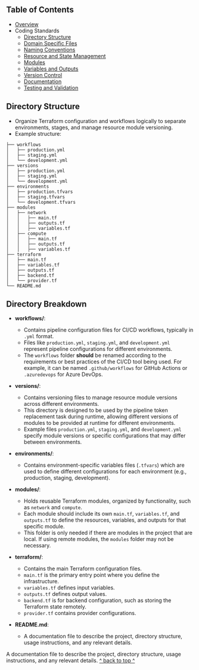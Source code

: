 ## Table of Contents

- [Overview](../README.md)
- Coding Standards
  - [Directory Structure](./directory_structure.md)
  - [Domain Specific Files](./domain_specific_files.md)
  - [Naming Conventions](./naming_conventions.md#naming-conventions)
  - [Resource and State Management](./resource_and_state_management.md)
  - [Modules](./module.md)
  - [Variables and Outputs](./variables_and_outputs.md)
  - [Version Control](./version_control.md)
  - [Documentation](./documentation.md)
  - [Testing and Validation](./testing_and_validation.md)

## Directory Structure

- Organize Terraform configuration and workflows logically to separate environments, stages, and manage resource module versioning.
- Example structure:

```plaintext
├── workflows
│   ├── production.yml
│   ├── staging.yml
│   └── development.yml
├── versions
│   ├── production.yml
│   ├── staging.yml
│   └── development.yml
├── environments
│   ├── production.tfvars
│   ├── staging.tfvars
│   └── development.tfvars
├── modules
│   ├── network
│   │   ├── main.tf
│   │   ├── outputs.tf
│   │   ├── variables.tf
│   ├── compute
│   │   ├── main.tf
│   │   ├── outputs.tf
│   │   ├── variables.tf
├── terraform
│   ├── main.tf
│   ├── variables.tf
│   ├── outputs.tf
│   ├── backend.tf
│   └── provider.tf
└── README.md
```

## Directory Breakdown

- **workflows/**: 
  - Contains pipeline configuration files for CI/CD workflows, typically in `.yml` format.
  - Files like `production.yml`, `staging.yml`, and `development.yml` represent pipeline configurations for different environments.
  - The `workflows` folder **should** be renamed according to the requirements or best practices of the CI/CD tool being used. For example, it can be named `.github/workflows` for GitHub Actions or `.azuredevops` for Azure DevOps.

- **versions/**:
  - Contains versioning files to manage resource module versions across different environments.
  - This directory is designed to be used by the pipeline token replacement task during runtime, allowing different versions of modules to be provided at runtime for different environments.
  - Example files `production.yml`, `staging.yml`, and `development.yml` specify module versions or specific configurations that may differ between environments.

- **environments/**:
  - Contains environment-specific variables files (`.tfvars`) which are used to define different configurations for each environment (e.g., production, staging, development).

- **modules/**:
  - Holds reusable Terraform modules, organized by functionality, such as `network` and `compute`.
  - Each module should include its own `main.tf`, `variables.tf`, and `outputs.tf` to define the resources, variables, and outputs for that specific module.
  - This folder is only needed if there are modules in the project that are local. If using remote modules, the `modules` folder may not be necessary.

- **terraform/**:
  - Contains the main Terraform configuration files.
  - `main.tf` is the primary entry point where you define the infrastructure.
  - `variables.tf` defines input variables.
  - `outputs.tf` defines output values.
  - `backend.tf` is for backend configuration, such as storing the Terraform state remotely.
  - `provider.tf` contains provider configurations.

- **README.md**:
  - A documentation file to describe the project, directory structure, usage instructions, and any relevant details.

A documentation file to describe the project, directory structure, usage instructions, and any relevant details.
[^ back to top ^](#table-of-contents)